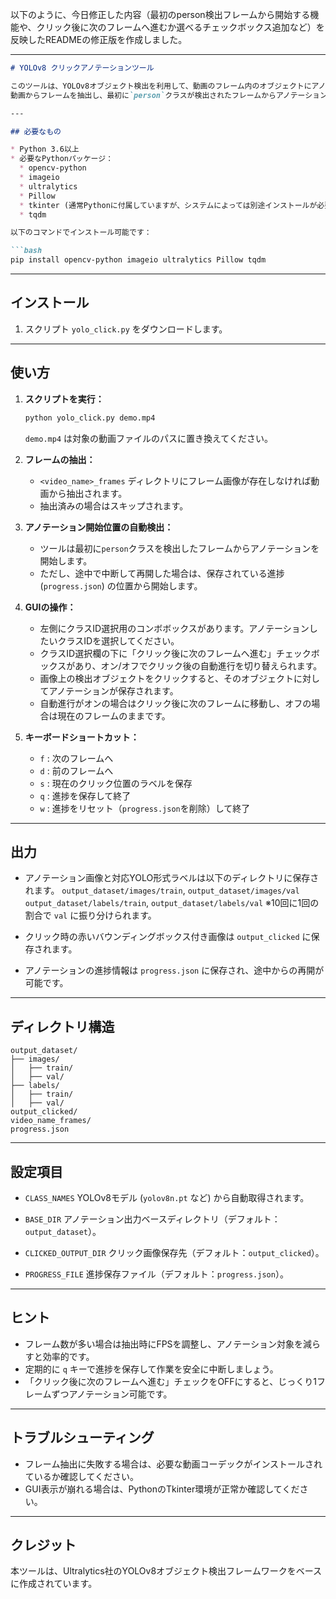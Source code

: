 以下のように、今日修正した内容（最初のperson検出フレームから開始する機能や、クリック後に次のフレームへ進むか選べるチェックボックス追加など）を反映したREADMEの修正版を作成しました。

---

````markdown
# YOLOv8 クリックアノテーションツール

このツールは、YOLOv8オブジェクト検出を利用して、動画のフレーム内のオブジェクトにアノテーションを付けるためのGUIツールです。  
動画からフレームを抽出し、最初に`person`クラスが検出されたフレームからアノテーションを開始できます。また、クリック後に自動的に次のフレームへ進むかどうかをGUI上のチェックボックスで切り替え可能です。

---

## 必要なもの

* Python 3.6以上
* 必要なPythonパッケージ：
  * opencv-python
  * imageio
  * ultralytics
  * Pillow
  * tkinter (通常Pythonに付属していますが、システムによっては別途インストールが必要な場合があります)
  * tqdm

以下のコマンドでインストール可能です：

```bash
pip install opencv-python imageio ultralytics Pillow tqdm
````

---

## インストール

1. スクリプト `yolo_click.py` をダウンロードします。

---

## 使い方

1. **スクリプトを実行：**

   ```bash
   python yolo_click.py demo.mp4
   ```

   `demo.mp4` は対象の動画ファイルのパスに置き換えてください。

2. **フレームの抽出：**

   * `<video_name>_frames` ディレクトリにフレーム画像が存在しなければ動画から抽出されます。
   * 抽出済みの場合はスキップされます。

3. **アノテーション開始位置の自動検出：**

   * ツールは最初に`person`クラスを検出したフレームからアノテーションを開始します。
   * ただし、途中で中断して再開した場合は、保存されている進捗 (`progress.json`) の位置から開始します。

4. **GUIの操作：**

   * 左側にクラスID選択用のコンボボックスがあります。アノテーションしたいクラスIDを選択してください。
   * クラスID選択欄の下に「クリック後に次のフレームへ進む」チェックボックスがあり、オン/オフでクリック後の自動進行を切り替えられます。
   * 画像上の検出オブジェクトをクリックすると、そのオブジェクトに対してアノテーションが保存されます。
   * 自動進行がオンの場合はクリック後に次のフレームに移動し、オフの場合は現在のフレームのままです。

5. **キーボードショートカット：**

   * `f` : 次のフレームへ
   * `d` : 前のフレームへ
   * `s` : 現在のクリック位置のラベルを保存
   * `q` : 進捗を保存して終了
   * `w` : 進捗をリセット（`progress.json`を削除）して終了

---

## 出力

* アノテーション画像と対応YOLO形式ラベルは以下のディレクトリに保存されます。
  `output_dataset/images/train`, `output_dataset/images/val`
  `output_dataset/labels/train`, `output_dataset/labels/val`
  ※10回に1回の割合で `val` に振り分けられます。

* クリック時の赤いバウンディングボックス付き画像は `output_clicked` に保存されます。

* アノテーションの進捗情報は `progress.json` に保存され、途中からの再開が可能です。

---

## ディレクトリ構造

```
output_dataset/
├── images/
│   ├── train/
│   ├── val/
├── labels/
│   ├── train/
│   ├── val/
output_clicked/
video_name_frames/
progress.json
```

---

## 設定項目

* `CLASS_NAMES`
  YOLOv8モデル (`yolov8n.pt` など) から自動取得されます。

* `BASE_DIR`
  アノテーション出力ベースディレクトリ（デフォルト：`output_dataset`）。

* `CLICKED_OUTPUT_DIR`
  クリック画像保存先（デフォルト：`output_clicked`）。

* `PROGRESS_FILE`
  進捗保存ファイル（デフォルト：`progress.json`）。

---

## ヒント

* フレーム数が多い場合は抽出時にFPSを調整し、アノテーション対象を減らすと効率的です。
* 定期的に `q` キーで進捗を保存して作業を安全に中断しましょう。
* 「クリック後に次のフレームへ進む」チェックをOFFにすると、じっくり1フレームずつアノテーション可能です。

---

## トラブルシューティング

* フレーム抽出に失敗する場合は、必要な動画コーデックがインストールされているか確認してください。
* GUI表示が崩れる場合は、PythonのTkinter環境が正常か確認してください。

---

## クレジット

本ツールは、Ultralytics社のYOLOv8オブジェクト検出フレームワークをベースに作成されています。

```